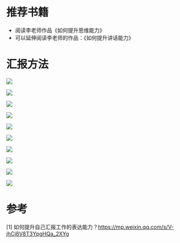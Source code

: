 # 推荐书籍

- 阅读李老师作品《如何提升思维能力》
- 可以延伸阅读李老师的作品：《如何提升讲话能力》

# 汇报方法

![](.01_汇报方法_images/问答式.png)

![](.01_汇报方法_images/进展思维导图.png)

![](.01_汇报方法_images/汇报步骤.png)

![](.01_汇报方法_images/要点列表.png)

![](.01_汇报方法_images/成果思维导图.png)

![](.01_汇报方法_images/要点列表重点步骤.png)

![](.01_汇报方法_images/重点突出.png)

![](.01_汇报方法_images/经济增长导图.png)

![](.01_汇报方法_images/重点突出训练步骤.png)

![](.01_汇报方法_images/方法总结.png)

# 参考

[1] 如何提升自己汇报工作的表达能力？https://mp.weixin.qq.com/s/V-jhCj8V8T3YpgHQa_2XYg